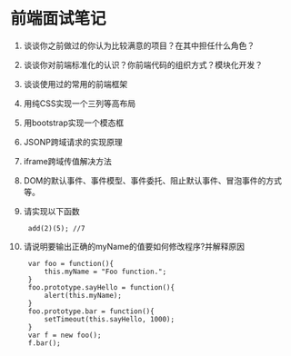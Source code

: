 # 前端面试笔记

1. 谈谈你之前做过的你认为比较满意的项目？在其中担任什么角色？

1. 谈谈你对前端标准化的认识？你前端代码的组织方式？模块化开发？

1. 谈谈使用过的常用的前端框架

1. 用纯CSS实现一个三列等高布局

1. 用bootstrap实现一个模态框

1. JSONP跨域请求的实现原理

1. iframe跨域传值解决方法

1. DOM的默认事件、事件模型、事件委托、阻止默认事件、冒泡事件的方式等。

1. 请实现以下函数

		add(2)(5); //7

1. 请说明要输出正确的myName的值要如何修改程序?并解释原因
	
		var foo = function(){
		    this.myName = "Foo function.";
		}
		foo.prototype.sayHello = function(){
		    alert(this.myName);
		}
		foo.prototype.bar = function(){
		    setTimeout(this.sayHello, 1000);
		}
		var f = new foo();
		f.bar();
